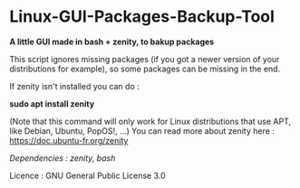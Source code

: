 # Linux-GUI-Packages-Backup-Tool
<b>A little GUI made in bash + zenity, to bakup packages</b>

This script ignores missing packages (if you got a newer version of your distributions for example), so some packages can be missing in the end.

If zenity isn't installed you can do :


<b>sudo apt install zenity</b>


(Note that this command will only work for Linux distributions that use APT, like Debian, Ubuntu, PopOS!, ...)
You can read more about zenity here : https://doc.ubuntu-fr.org/zenity

<i>Dependencies : zenity, bash</i>

Licence : GNU General Public License 3.0
